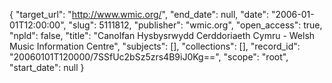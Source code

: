 {
  "target_url": "http://www.wmic.org/", 
  "end_date": null, 
  "date": "2006-01-01T12:00:00", 
  "slug": 5111812, 
  "publisher": "wmic.org", 
  "open_access": true, 
  "npld": false, 
  "title": "Canolfan Hysbysrwydd Cerddoriaeth Cymru - Welsh Music Information Centre", 
  "subjects": [], 
  "collections": [], 
  "record_id": "20060101T120000/7SSfUc2bSz5zrs4B9iJ0Kg==", 
  "scope": "root", 
  "start_date": null
}

